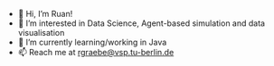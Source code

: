 - 👋 Hi, I’m Ruan!
- 👀 I’m interested in Data Science, Agent-based simulation and data visualisation
- 🌱 I’m currently learning/working in Java
- 📫 Reach me at rgraebe@vsp.tu-berlin.de

<!---
rgraebe/rgraebe is a ✨ special ✨ repository because its `README.md` (this file) appears on your GitHub profile.
You can click the Preview link to take a look at your changes.
--->
